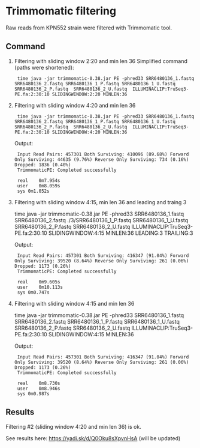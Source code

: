 # Trimmomatic filtering

Raw reads from KPN552 strain were filtered with Trimmomatic tool.

## Command

1. Filtering with sliding window 2:20 and min len 36
Simplified command (paths were shortened):

        time java -jar trimmomatic-0.38.jar PE -phred33 SRR6480136_1.fastq SRR6480136_2.fastq SRR6480136_1_P.fastq SRR6480136_1_U.fastq SRR6480136_2_P.fastq  SRR6480136_2_U.fastq  ILLUMINACLIP:TruSeq3-PE.fa:2:30:10 SLIDINGWINDOW:2:20 MINLEN:36

2. Filtering with sliding window 4:20 and min len 36

        time java -jar trimmomatic-0.38.jar PE -phred33 SRR6480136_1.fastq SRR6480136_2.fastq SRR6480136_1_P.fastq SRR6480136_1_U.fastq SRR6480136_2_P.fastq  SRR6480136_2_U.fastq  ILLUMINACLIP:TruSeq3-PE.fa:2:30:10 SLIDINGWINDOW:4:20 MINLEN:36

    Output:
    
        Input Read Pairs: 457301 Both Surviving: 410096 (89.68%) Forward Only Surviving: 44635 (9.76%) Reverse Only Surviving: 734 (0.16%) Dropped: 1836 (0.40%)
        TrimmomaticPE: Completed successfully

        real	0m7.954s
        user	0m8.059s
        sys	0m1.052s
        
3. Filtering with sliding window 4:15, min len 36 and leading and traing 3

    time java -jar trimmomatic-0.38.jar PE -phred33 SRR6480136_1.fastq SRR6480136_2.fastq ./3/SRR6480136_1_P.fastq SRR6480136_1_U.fastq SRR6480136_2_P.fastq  SRR6480136_2_U.fastq  ILLUMINACLIP:TruSeq3-PE.fa:2:30:10 SLIDINGWINDOW:4:15 MINLEN:36 LEADING:3 TRAILING:3
    
    Output:
    
        Input Read Pairs: 457301 Both Surviving: 416347 (91.04%) Forward Only Surviving: 39520 (8.64%) Reverse Only Surviving: 261 (0.06%) Dropped: 1173 (0.26%)
        TrimmomaticPE: Completed successfully
        
        real	0m9.605s
        user	0m10.113s
        sys	0m0.747s
    
4. Filtering with sliding window 4:15 and min len 36

    time java -jar trimmomatic-0.38.jar PE -phred33 SRR6480136_1.fastq SRR6480136_2.fastq SRR6480136_1_P.fastq SRR6480136_1_U.fastq SRR6480136_2_P.fastq  SRR6480136_2_U.fastq  ILLUMINACLIP:TruSeq3-PE.fa:2:30:10 SLIDINGWINDOW:4:15 MINLEN:36
    
    Output:
    
        Input Read Pairs: 457301 Both Surviving: 416347 (91.04%) Forward Only Surviving: 39520 (8.64%) Reverse Only Surviving: 261 (0.06%) Dropped: 1173 (0.26%)
        TrimmomaticPE: Completed successfully
        
        real	0m8.730s
        user	0m8.946s
        sys	0m0.987s

## Results

Filtering #2 (sliding window 4:20 and min len 36) is ok.

See results here: https://yadi.sk/d/Q0Oku8sXpvnHsA (will be updated)
